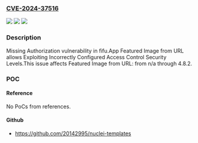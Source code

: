 ### [CVE-2024-37516](https://cve.mitre.org/cgi-bin/cvename.cgi?name=CVE-2024-37516)
![](https://img.shields.io/static/v1?label=Product&message=Featured%20Image%20from%20URL&color=blue)
![](https://img.shields.io/static/v1?label=Version&message=n%2Fa&color=blue)
![](https://img.shields.io/static/v1?label=Vulnerability&message=CWE-862%20Missing%20Authorization&color=brighgreen)

### Description

Missing Authorization vulnerability in fifu.App Featured Image from URL allows Exploiting Incorrectly Configured Access Control Security Levels.This issue affects Featured Image from URL: from n/a through 4.8.2.

### POC

#### Reference
No PoCs from references.

#### Github
- https://github.com/20142995/nuclei-templates

